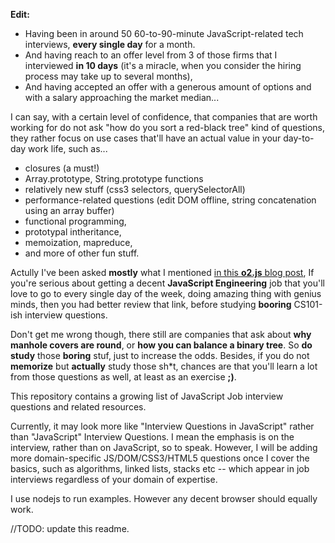 **Edit:**

* Having been in around 50 60-to-90-minute JavaScript-related tech interviews, **every single day** for a month.
* And having reach to an offer level from 3 of those firms that I interviewed
**in 10 days** (it's a miracle, when you consider the hiring process may
take up to several months), 
* And having accepted an offer with a generous
amount of options and with a salary approaching the market median...

I can say, with a certain level of confidence, that companies that are worth
working for do not ask "how do you sort a red-black tree" kind of questions,
they rather focus on use cases that'll have an actual value in your 
day-to-day work life, such as...

* closures (a must!)
* Array.prototype, String.prototype functions
* relatively new stuff (css3 selectors, querySelectorAll)
* performance-related questions (edit DOM offline, string concatenation using an array buffer)
* functional programming,
* prototypal intheritance,
* memoization, mapreduce,
* and more of other fun stuff.
    
Actully I've been asked **mostly** what I mentioned 
[in this **o2.js** blog post](http://o2js.com/2011/04/23/do-you-think-you-know-javascript-you-dont/),
If you're serious about getting a decent **JavaScript Engineering** job
that you'll love to go to every single day of the week, doing amazing thing with genius minds,
then you had better review that link, before studying **booring** CS101-ish interview questions.

Don't get me wrong though, there still are companies that ask about **why manhole covers are round**,
or **how you can balance a binary tree**. So **do study** those **boring** stuf, just to increase the odds.
Besides, if you do not **memorize** but **actually** study those sh\*t, chances are that you'll learn a lot
from those questions as well, at least as an exercise **;)**.

This repository contains a growing list of JavaScript Job interview questions 
and related resources.

Currently, it may look more like "Interview Questions in JavaScript" rather 
than "JavaScript" Interview Questions. I mean the emphasis is on the interview,
rather than on JavaScript, so to speak. However, I will be adding more 
domain-specific JS/DOM/CSS3/HTML5 questions once I cover the basics, such as 
algorithms, linked lists, stacks etc -- which appear in job interviews
regardless of your domain of expertise.

I use nodejs to run examples. However any decent browser should equally work.

//TODO: update this readme.
